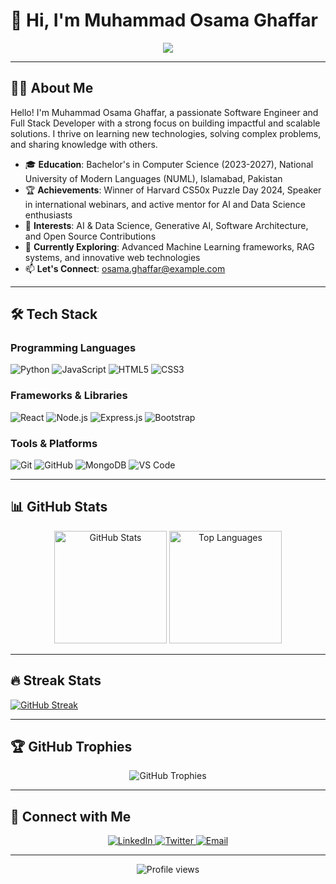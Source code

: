 # 👋 Hi, I'm Muhammad Osama Ghaffar

<div align="center">
  <img src="https://readme-typing-svg.herokuapp.com?font=Time+New+Roman&color=%23F7C06C&size=30&center=true&vCenter=true&width=600&height=100&lines=Software+Engineer+|+Full+Stack+Developer;AI+and+Data+Science+Enthusiast;Open+Source+Contributor;Passionate+Educator+and+Mentor;Lifelong+Learner">
</div>

---

## 👨‍💻 About Me

Hello! I'm Muhammad Osama Ghaffar, a passionate Software Engineer and Full Stack Developer with a strong focus on building impactful and scalable solutions. I thrive on learning new technologies, solving complex problems, and sharing knowledge with others.

- 🎓 **Education**: Bachelor's in Computer Science (2023-2027), National University of Modern Languages (NUML), Islamabad, Pakistan  
- 🏆 **Achievements**: Winner of Harvard CS50x Puzzle Day 2024, Speaker in international webinars, and active mentor for AI and Data Science enthusiasts  
- 🌟 **Interests**: AI & Data Science, Generative AI, Software Architecture, and Open Source Contributions  
- 🌱 **Currently Exploring**: Advanced Machine Learning frameworks, RAG systems, and innovative web technologies  
- 📫 **Let's Connect**: [osama.ghaffar@example.com](mailto:osama.ghaffar@example.com)

---

## 🛠️ Tech Stack

### **Programming Languages**
![Python](https://img.shields.io/badge/-Python-3776AB?style=flat-square&logo=Python&logoColor=white)
![JavaScript](https://img.shields.io/badge/-JavaScript-F7DF1E?style=flat-square&logo=javascript&logoColor=black)
![HTML5](https://img.shields.io/badge/-HTML5-E34F26?style=flat-square&logo=html5&logoColor=white)
![CSS3](https://img.shields.io/badge/-CSS3-1572B6?style=flat-square&logo=css3)

### **Frameworks & Libraries**
![React](https://img.shields.io/badge/-React-61DAFB?style=flat-square&logo=react&logoColor=black)
![Node.js](https://img.shields.io/badge/-Node.js-339933?style=flat-square&logo=Node.js&logoColor=white)
![Express.js](https://img.shields.io/badge/-Express.js-000000?style=flat-square&logo=express)
![Bootstrap](https://img.shields.io/badge/-Bootstrap-7952B3?style=flat-square&logo=bootstrap&logoColor=white)

### **Tools & Platforms**
![Git](https://img.shields.io/badge/-Git-F05032?style=flat-square&logo=git&logoColor=white)
![GitHub](https://img.shields.io/badge/-GitHub-181717?style=flat-square&logo=github)
![MongoDB](https://img.shields.io/badge/-MongoDB-47A248?style=flat-square&logo=mongodb&logoColor=white)
![VS Code](https://img.shields.io/badge/-VS%20Code-007ACC?style=flat-square&logo=visual-studio-code)

---

## 📊 GitHub Stats

<div align="center">
  <img height="180em" src="https://github-readme-stats.vercel.app/api?username=OSAMAGHAFFARTKOJL&show_icons=true&theme=radical&include_all_commits=true&count_private=true" alt="GitHub Stats"/>
  <img height="180em" src="https://github-readme-stats.vercel.app/api/top-langs/?username=OSAMAGHAFFARTKOJL&layout=compact&langs_count=7&theme=radical" alt="Top Languages"/>
</div>

---

## 🔥 Streak Stats

[![GitHub Streak](https://streak-stats.demolab.com?user=OSAMAGHAFFARTKOJL)](https://git.io/streak-stats)

---

## 🏆 GitHub Trophies

<div align="center">
  <img src="https://github-profile-trophy.vercel.app/?username=OSAMAGHAFFARTKOJL&theme=radical&no-frame=false&no-bg=true&margin-w=4" alt="GitHub Trophies"/>
</div>

---

## 🤝 Connect with Me

<div align="center">
  <a href="https://linkedin.com/in/[your-linkedin]" target="_blank">
    <img src="https://img.shields.io/badge/-LinkedIn-0077B5?style=flat-square&logo=linkedin&logoColor=white" alt="LinkedIn"/>
  </a>
  <a href="https://twitter.com/[your-twitter]" target="_blank">
    <img src="https://img.shields.io/badge/-Twitter-1DA1F2?style=flat-square&logo=twitter&logoColor=white" alt="Twitter"/>
  </a>
  <a href="mailto:osama.ghaffar@example.com">
    <img src="https://img.shields.io/badge/-Email-D14836?style=flat-square&logo=gmail&logoColor=white" alt="Email"/>
  </a>
</div>

---

<div align="center">
  <img src="https://komarev.com/ghpvc/?username=OSAMAGHAFFARTKOJL&label=Profile%20views&color=0e75b6&style=flat" alt="Profile views" />
</div>
